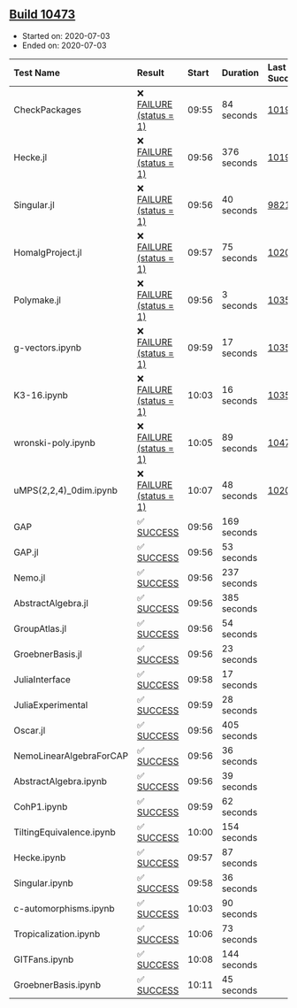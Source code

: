 ## [Build 10473](https://oscarci.mathematik.uni-kl.de/job/oscar/10473/)

* Started on: 2020-07-03
* Ended on: 2020-07-03

| Test Name    | Result | Start | Duration | Last Success | First Failure |
|:-------------|:-------|:------|:---------|:-------------|:--------------|
| CheckPackages | ❌ [FAILURE (status = 1)](https://oscarci.mathematik.uni-kl.de/job/oscar/10473/artifact/logs/build-10473/CheckPackages.log) | 09:55 | 84 seconds | [10197](https://oscarci.mathematik.uni-kl.de/job/oscar/10197/) | [10198](https://oscarci.mathematik.uni-kl.de/job/oscar/10198/) |
| Hecke.jl | ❌ [FAILURE (status = 1)](https://oscarci.mathematik.uni-kl.de/job/oscar/10473/artifact/logs/build-10473/Hecke.jl.log) | 09:56 | 376 seconds | [10197](https://oscarci.mathematik.uni-kl.de/job/oscar/10197/) | [10198](https://oscarci.mathematik.uni-kl.de/job/oscar/10198/) |
| Singular.jl | ❌ [FAILURE (status = 1)](https://oscarci.mathematik.uni-kl.de/job/oscar/10473/artifact/logs/build-10473/Singular.jl.log) | 09:56 | 40 seconds | [9821](https://oscarci.mathematik.uni-kl.de/job/oscar/9821/) | [9822](https://oscarci.mathematik.uni-kl.de/job/oscar/9822/) |
| HomalgProject.jl | ❌ [FAILURE (status = 1)](https://oscarci.mathematik.uni-kl.de/job/oscar/10473/artifact/logs/build-10473/HomalgProject.jl.log) | 09:57 | 75 seconds | [10209](https://oscarci.mathematik.uni-kl.de/job/oscar/10209/) | [10210](https://oscarci.mathematik.uni-kl.de/job/oscar/10210/) |
| Polymake.jl | ❌ [FAILURE (status = 1)](https://oscarci.mathematik.uni-kl.de/job/oscar/10473/artifact/logs/build-10473/Polymake.jl.log) | 09:56 | 3 seconds | [10356](https://oscarci.mathematik.uni-kl.de/job/oscar/10356/) | [10357](https://oscarci.mathematik.uni-kl.de/job/oscar/10357/) |
| g-vectors.ipynb | ❌ [FAILURE (status = 1)](https://oscarci.mathematik.uni-kl.de/job/oscar/10473/artifact/logs/build-10473/g-vectors.ipynb.log) | 09:59 | 17 seconds | [10356](https://oscarci.mathematik.uni-kl.de/job/oscar/10356/) | [10357](https://oscarci.mathematik.uni-kl.de/job/oscar/10357/) |
| K3-16.ipynb | ❌ [FAILURE (status = 1)](https://oscarci.mathematik.uni-kl.de/job/oscar/10473/artifact/logs/build-10473/K3-16.ipynb.log) | 10:03 | 16 seconds | [10356](https://oscarci.mathematik.uni-kl.de/job/oscar/10356/) | [10357](https://oscarci.mathematik.uni-kl.de/job/oscar/10357/) |
| wronski-poly.ipynb | ❌ [FAILURE (status = 1)](https://oscarci.mathematik.uni-kl.de/job/oscar/10473/artifact/logs/build-10473/wronski-poly.ipynb.log) | 10:05 | 89 seconds | [10472](https://oscarci.mathematik.uni-kl.de/job/oscar/10472/) | [10473](https://oscarci.mathematik.uni-kl.de/job/oscar/10473/) |
| uMPS(2,2,4)_0dim.ipynb | ❌ [FAILURE (status = 1)](https://oscarci.mathematik.uni-kl.de/job/oscar/10473/artifact/logs/build-10473/uMPS-2-2-4-_0dim.ipynb.log) | 10:07 | 48 seconds | [10209](https://oscarci.mathematik.uni-kl.de/job/oscar/10209/) | [10210](https://oscarci.mathematik.uni-kl.de/job/oscar/10210/) |
| GAP | ✅ [SUCCESS](https://oscarci.mathematik.uni-kl.de/job/oscar/10473/artifact/logs/build-10473/GAP.log) | 09:56 | 169 seconds |  |  |
| GAP.jl | ✅ [SUCCESS](https://oscarci.mathematik.uni-kl.de/job/oscar/10473/artifact/logs/build-10473/GAP.jl.log) | 09:56 | 53 seconds |  |  |
| Nemo.jl | ✅ [SUCCESS](https://oscarci.mathematik.uni-kl.de/job/oscar/10473/artifact/logs/build-10473/Nemo.jl.log) | 09:56 | 237 seconds |  |  |
| AbstractAlgebra.jl | ✅ [SUCCESS](https://oscarci.mathematik.uni-kl.de/job/oscar/10473/artifact/logs/build-10473/AbstractAlgebra.jl.log) | 09:56 | 385 seconds |  |  |
| GroupAtlas.jl | ✅ [SUCCESS](https://oscarci.mathematik.uni-kl.de/job/oscar/10473/artifact/logs/build-10473/GroupAtlas.jl.log) | 09:56 | 54 seconds |  |  |
| GroebnerBasis.jl | ✅ [SUCCESS](https://oscarci.mathematik.uni-kl.de/job/oscar/10473/artifact/logs/build-10473/GroebnerBasis.jl.log) | 09:56 | 23 seconds |  |  |
| JuliaInterface | ✅ [SUCCESS](https://oscarci.mathematik.uni-kl.de/job/oscar/10473/artifact/logs/build-10473/JuliaInterface.log) | 09:58 | 17 seconds |  |  |
| JuliaExperimental | ✅ [SUCCESS](https://oscarci.mathematik.uni-kl.de/job/oscar/10473/artifact/logs/build-10473/JuliaExperimental.log) | 09:59 | 28 seconds |  |  |
| Oscar.jl | ✅ [SUCCESS](https://oscarci.mathematik.uni-kl.de/job/oscar/10473/artifact/logs/build-10473/Oscar.jl.log) | 09:56 | 405 seconds |  |  |
| NemoLinearAlgebraForCAP | ✅ [SUCCESS](https://oscarci.mathematik.uni-kl.de/job/oscar/10473/artifact/logs/build-10473/NemoLinearAlgebraForCAP.log) | 09:56 | 36 seconds |  |  |
| AbstractAlgebra.ipynb | ✅ [SUCCESS](https://oscarci.mathematik.uni-kl.de/job/oscar/10473/artifact/logs/build-10473/AbstractAlgebra.ipynb.log) | 09:56 | 39 seconds |  |  |
| CohP1.ipynb | ✅ [SUCCESS](https://oscarci.mathematik.uni-kl.de/job/oscar/10473/artifact/logs/build-10473/CohP1.ipynb.log) | 09:59 | 62 seconds |  |  |
| TiltingEquivalence.ipynb | ✅ [SUCCESS](https://oscarci.mathematik.uni-kl.de/job/oscar/10473/artifact/logs/build-10473/TiltingEquivalence.ipynb.log) | 10:00 | 154 seconds |  |  |
| Hecke.ipynb | ✅ [SUCCESS](https://oscarci.mathematik.uni-kl.de/job/oscar/10473/artifact/logs/build-10473/Hecke.ipynb.log) | 09:57 | 87 seconds |  |  |
| Singular.ipynb | ✅ [SUCCESS](https://oscarci.mathematik.uni-kl.de/job/oscar/10473/artifact/logs/build-10473/Singular.ipynb.log) | 09:58 | 36 seconds |  |  |
| c-automorphisms.ipynb | ✅ [SUCCESS](https://oscarci.mathematik.uni-kl.de/job/oscar/10473/artifact/logs/build-10473/c-automorphisms.ipynb.log) | 10:03 | 90 seconds |  |  |
| Tropicalization.ipynb | ✅ [SUCCESS](https://oscarci.mathematik.uni-kl.de/job/oscar/10473/artifact/logs/build-10473/Tropicalization.ipynb.log) | 10:06 | 73 seconds |  |  |
| GITFans.ipynb | ✅ [SUCCESS](https://oscarci.mathematik.uni-kl.de/job/oscar/10473/artifact/logs/build-10473/GITFans.ipynb.log) | 10:08 | 144 seconds |  |  |
| GroebnerBasis.ipynb | ✅ [SUCCESS](https://oscarci.mathematik.uni-kl.de/job/oscar/10473/artifact/logs/build-10473/GroebnerBasis.ipynb.log) | 10:11 | 45 seconds |  |  |
